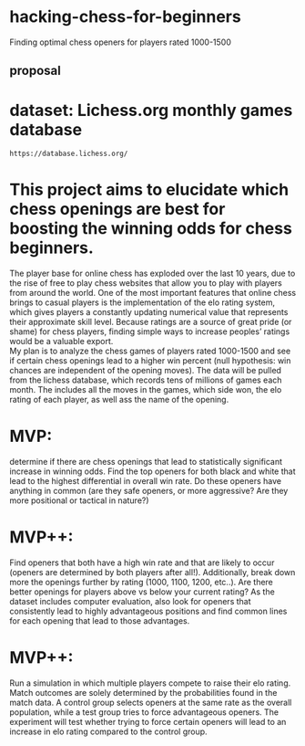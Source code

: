 # hacking-chess-for-beginners
Finding optimal chess openers for players rated 1000-1500


## proposal
# dataset: Lichess.org monthly games database
	https://database.lichess.org/
# This project aims to elucidate which chess openings are best for boosting the winning odds for chess beginners.
The player base for online chess has exploded over the last 10 years, due to the rise of free to play chess websites that allow you to play with players from around the world.  One of the most important features that online chess brings to casual players is the implementation of the elo rating system, which gives players a constantly updating numerical value that represents their approximate skill level.  Because ratings are a source of great pride (or shame) for chess players, finding simple ways to increase peoples’ ratings would be a valuable export.  
My plan is to analyze the chess games of players rated 1000-1500 and see if certain chess openings lead to a higher win percent (null hypothesis: win chances are independent of the opening moves).   The data will be pulled from the lichess database, which records tens of millions of games each month.  The includes all the moves in the games, which side won, the elo rating of each player, as well ass the name of the opening.
# MVP: 
determine if there are chess openings that lead to statistically significant increase in winning odds.  Find the top openers for both black and white that lead to the highest differential in overall win rate.  Do these openers have anything in common (are they safe openers, or more aggressive? Are they more positional or tactical in nature?)
# MVP++: 
Find openers that both have a high win rate and that are likely to occur (openers are determined by both players after all!).   Additionally, break down more the openings further by rating (1000, 1100, 1200, etc..).  Are there better openings for players above vs below your current rating?  As the dataset includes computer evaluation, also look for openers that consistently lead to highly advantageous positions and find common lines for each opening that lead to those advantages.
# MVP++: 
Run a simulation in which multiple players compete to raise their elo rating.   Match outcomes are solely determined by the probabilities found in the match data.  A control group selects openers at the same rate as the overall population, while a test group tries to force advantageous openers.  The experiment will test whether trying to force certain openers will lead to an increase in elo rating compared to the control group.    
